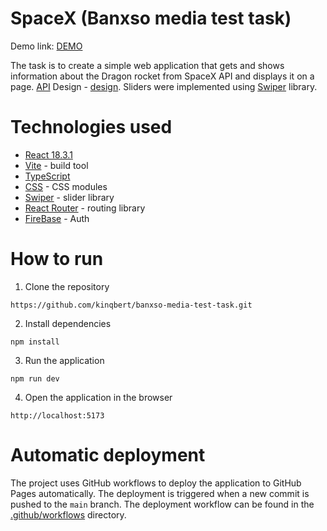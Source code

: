 # SpaceX (Banxso media test task)
Demo link: [DEMO](https://prytulaalexandr.github.io/-SpaceX/)

The task is to create a simple web application that gets and shows information about the Dragon rocket from SpaceX API and displays it on a page.
[API](https://api.spacexdata.com/v4/dragons)
Design - [design](https://www.figma.com/design/JTokTA6Xfcy9Kb62xRBRKv/Test-Junior?node-id=0-1&t=SnDF9hB8vd2wwcbR-0).
Sliders were implemented using [Swiper](https://swiperjs.com/demos) library.

# Technologies used

- [React 18.3.1](https://reactjs.org/)
- [Vite](https://vitejs.dev/) - build tool
- [TypeScript](https://www.typescriptlang.org/)
- [CSS](https://create-react-app.dev/docs/adding-a-css-modules-stylesheet/) - CSS modules
- [Swiper](https://swiperjs.com/demos) - slider library
- [React Router](https://reactrouter.com/) - routing library
- [FireBase](https://firebase.google.com/) - Auth

# How to run

1. Clone the repository
```
https://github.com/kinqbert/banxso-media-test-task.git
```

2. Install dependencies
```
npm install
```

3. Run the application
```
npm run dev
```

4. Open the application in the browser
```
http://localhost:5173
```

# Automatic deployment

The project uses GitHub workflows to deploy the application to GitHub Pages automatically. 
The deployment is triggered when a new commit is pushed to the `main` branch. 
The deployment workflow can be found in the [.github/workflows](https://github.com/PrytulaAlexandr/-SpaceX/tree/main/.github/workflows) directory.


